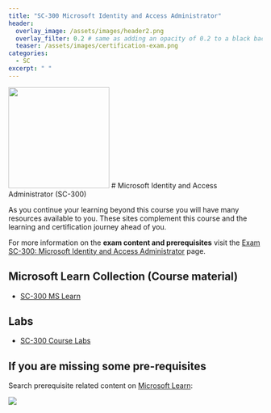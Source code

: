 ```yaml
---
title: "SC-300 Microsoft Identity and Access Administrator"
header:
  overlay_image: /assets/images/header2.png
  overlay_filter: 0.2 # same as adding an opacity of 0.2 to a black background
  teaser: /assets/images/certification-exam.png
categories:
  - SC
excerpt: " "
---
```


<img src="../../assets/images/certification-exam.png" width="200" height="200">
# Microsoft Identity and Access Administrator (SC-300) 

As you continue your learning beyond this course you will have many resources available to you. These sites complement this course and the learning and certification journey ahead of you.

For more information on the **exam content and prerequisites** visit the [Exam SC-300: Microsoft Identity and Access Administrator](https://learn.microsoft.com/en-us/certifications/exams/sc-300) page.

## Microsoft Learn Collection (Course material)
- [SC-300 MS Learn](https://aka.ms/courseSC-300)

## Labs
- [SC-300 Course Labs](https://aka.ms/sc300labs)

## If you are missing some pre-requisites
Search prerequisite related content on [Microsoft Learn](https://learn.microsoft.com/en-us/training/browse/):

<img src="../../assets/images/learn-search.png">